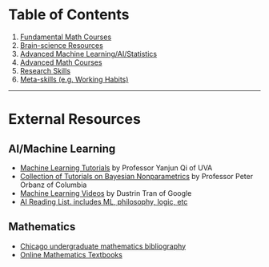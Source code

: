 # Table of Contents

  1. [Fundamental Math Courses](/ML-Brain-Resources/fundamental_math)
  2. [Brain-science Resources](/ML-Brain-Resources/brain)
  3. [Advanced Machine Learning/AI/Statistics](/ML-Brain-Resources/advanced_ml)
  4. [Advanced Math Courses](/ML-Brain-Resources/advanced_math)
  5. [Research Skills](/ML-Brain-Resources/research_skills)
  6. [Meta-skills (e.g. Working Habits)](/ML-Brain-Resources/meta_skills)

* * *

# External Resources

## AI/Machine Learning

  * [Machine Learning Tutorials](https://www.cs.virginia.edu/yanjun/list2LearnLearning.htm) by Professor Yanjun Qi of UVA
  * [Collection of Tutorials on Bayesian Nonparametrics](http://stat.columbia.edu/~porbanz/npb-tutorial.html) by Professor Peter Orbanz of Columbia
  * [Machine Learning Videos](https://github.com/dustinvtran/ml-videos) by Dustrin Tran of Google
  * [AI Reading List. includes ML, philosophy, logic, etc](https://80000hours.org/ai-safety-syllabus/#undergraduate-degree)


## Mathematics

  * [Chicago undergraduate mathematics bibliography](https://www.ocf.berkeley.edu/~abhishek/chicmath.htm)
  * [Online Mathematics Textbooks](http://people.math.gatech.edu/~cain/textbooks/onlinebooks.html)
